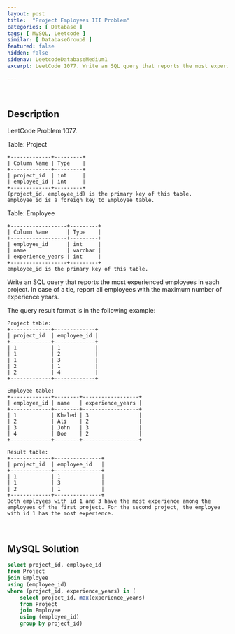 ```yaml
---
layout: post
title:  "Project Employees III Problem"
categories: [ Database ]
tags: [ MySQL, Leetcode ]
similar: [ DatabaseGroup9 ]
featured: false
hidden: false
sidenav: LeetcodeDatabaseMedium1
excerpt: LeetCode 1077. Write an SQL query that reports the most experienced employees in each project.

---
```


<br />

## Description

LeetCode Problem 1077. 

Table: Project

```
+-------------+---------+
| Column Name | Type    |
+-------------+---------+
| project_id  | int     |
| employee_id | int     |
+-------------+---------+
(project_id, employee_id) is the primary key of this table.
employee_id is a foreign key to Employee table.
```

Table: Employee

```
+------------------+---------+
| Column Name      | Type    |
+------------------+---------+
| employee_id      | int     |
| name             | varchar |
| experience_years | int     |
+------------------+---------+
employee_id is the primary key of this table.
```

Write an SQL query that reports the most experienced employees in each project. In case of a tie, report all employees with the maximum number of experience years.

The query result format is in the following example:

```
Project table:
+-------------+-------------+
| project_id  | employee_id |
+-------------+-------------+
| 1           | 1           |
| 1           | 2           |
| 1           | 3           |
| 2           | 1           |
| 2           | 4           |
+-------------+-------------+

Employee table:
+-------------+--------+------------------+
| employee_id | name   | experience_years |
+-------------+--------+------------------+
| 1           | Khaled | 3                |
| 2           | Ali    | 2                |
| 3           | John   | 3                |
| 4           | Doe    | 2                |
+-------------+--------+------------------+

Result table:
+-------------+---------------+
| project_id  | employee_id   |
+-------------+---------------+
| 1           | 1             |
| 1           | 3             |
| 2           | 1             |
+-------------+---------------+
Both employees with id 1 and 3 have the most experience among the employees of the first project. For the second project, the employee with id 1 has the most experience.
```

<br />

## MySQL Solution


```sql
select project_id, employee_id
from Project
join Employee
using (employee_id)
where (project_id, experience_years) in (
    select project_id, max(experience_years)
    from Project
    join Employee
    using (employee_id)
    group by project_id)
```

